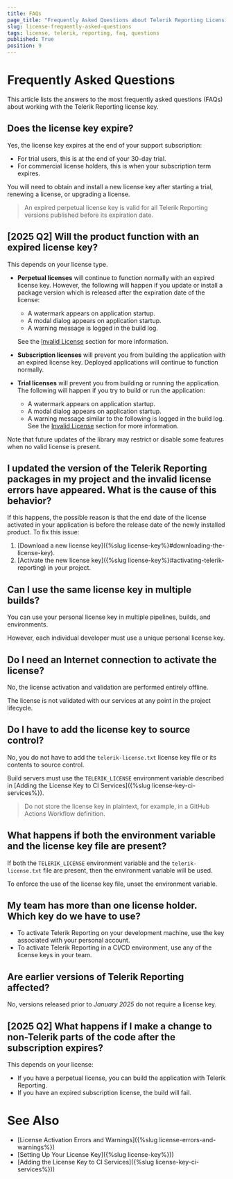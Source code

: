 ```yaml
---
title: FAQs
page_title: "Frequently Asked Questions about Telerik Reporting Licensing."
slug: license-frequently-asked-questions
tags: license, telerik, reporting, faq, questions
published: True
position: 9
---
```


# Frequently Asked Questions

This article lists the answers to the most frequently asked questions (FAQs) about working with the Telerik Reporting license key.

## Does the license key expire?

Yes, the license key expires at the end of your support subscription:

* For trial users, this is at the end of your 30-day trial.
* For commercial license holders, this is when your subscription term expires.

You will need to obtain and install a new license key after starting a trial, renewing a license, or upgrading a license.

> An expired perpetual license key is valid for all Telerik Reporting versions published before its expiration date.

## [2025 Q2] Will the product function with an expired license key?

This depends on your license type.

* __Perpetual licenses__ will continue to function normally with an expired license key. However, the following will happen if you update or install a package version which is released after the expiration date of the license:

	- A watermark appears on application startup.
	- A modal dialog appears on application startup.
	- A warning message is logged in the build log.
  
	See the [Invalid License]() section for more information.
	
* __Subscription licenses__ will prevent you from building the application with an expired license key. Deployed applications will continue to function normally.
* __Trial licenses__ will prevent you from building or running the application. The following will happen if you try to build or run the application:

	- A watermark appears on application startup.
	- A modal dialog appears on application startup.
	- A warning message similar to the following is logged in the build log.
    See the [Invalid License]() section for more information.

Note that future updates of the library may restrict or disable some features when no valid license is present.

## I updated the version of the Telerik Reporting packages in my project and the invalid license errors have appeared. What is the cause of this behavior?

If this happens, the possible reason is that the end date of the license activated in your application is before the release date of the newly installed product. To fix this issue:

1. [Download a new license key]({%slug license-key%}#downloading-the-license-key).
1. [Activate the new license key]({%slug license-key%}#activating-telerik-reporting) in your project.

## Can I use the same license key in multiple builds?

You can use your personal license key in multiple pipelines, builds, and environments.

However, each individual developer must use a unique personal license key.

## Do I need an Internet connection to activate the license?

No, the license activation and validation are performed entirely offline.

The license is not validated with our services at any point in the project lifecycle.

## Do I have to add the license key to source control?

No, you do not have to add the `telerik-license.txt` license key file or its contents to source control.

Build servers must use the `TELERIK_LICENSE` environment variable described in [Adding the License Key to CI Services]({%slug license-key-ci-services%}).

> Do not store the license key in plaintext, for example, in a GitHub Actions Workflow definition.

## What happens if both the environment variable and the license key file are present?

If both the `TELERIK_LICENSE` environment variable and the `telerik-license.txt` file are present, then the environment variable will be used.

To enforce the use of the license key file, unset the environment variable.

## My team has more than one license holder. Which key do we have to use?

* To activate Telerik Reporting on your development machine, use the key associated with your personal account.
* To activate Telerik Reporting in a CI/CD environment, use any of the license keys in your team.

## Are earlier versions of Telerik Reporting affected?

No, versions released prior to _January 2025_ do not require a license key.

## [2025 Q2] What happens if I make a change to non-Telerik parts of the code after the subscription expires?
This depends on your license:

* If you have a perpetual license, you can build the application with Telerik Reporting.
* If you have an expired subscription license, the build will fail.

# See Also

* [License Activation Errors and Warnings]({%slug license-errors-and-warnings%})
* [Setting Up Your License Key]({%slug license-key%}))
* [Adding the License Key to CI Services]({%slug license-key-ci-services%}))

